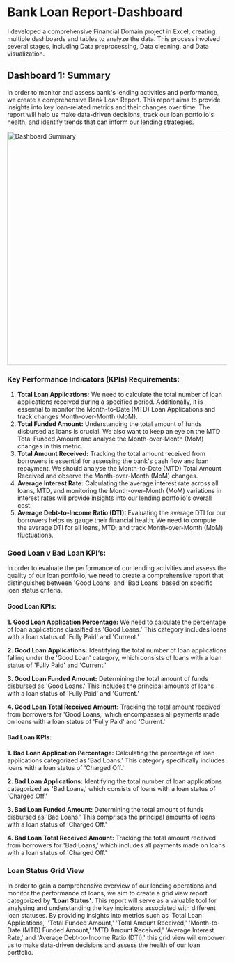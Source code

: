 # Bank Loan Report-Dashboard
I developed a comprehensive Financial Domain project in Excel, creating multiple dashboards and tables to analyze the data. This process involved several stages, including Data preprocessing, Data cleaning, and Data visualization. 

## Dashboard 1: Summary
In order to monitor and assess bank's lending activities and performance, we create a comprehensive Bank Loan Report. This report aims to provide insights into key loan-related metrics and their changes over time. The report will help us make data-driven decisions, track our loan portfolio's health, and identify trends that can inform our lending strategies.

<img width="1052" height="536" alt="Dashboard Summary" src="https://github.com/user-attachments/assets/5ade5bf4-6193-4f49-b22d-4416a783032a" />

### Key Performance Indicators (KPIs) Requirements:
1.	**Total Loan Applications:**  We need to calculate the total number of loan applications received during a specified period. Additionally, it is essential to monitor the Month-to-Date (MTD) Loan Applications and track changes Month-over-Month (MoM).
2.	**Total Funded Amount:**  Understanding the total amount of funds disbursed as loans is crucial. We also want to keep an eye on the MTD Total Funded Amount and analyse the Month-over-Month (MoM) changes in this metric.
3.	**Total Amount Received:**  Tracking the total amount received from borrowers is essential for assessing the bank's cash flow and loan repayment. We should analyse the Month-to-Date (MTD) Total Amount Received and observe the Month-over-Month (MoM) changes.
4.	**Average Interest Rate:**  Calculating the average interest rate across all loans, MTD, and monitoring the Month-over-Month (MoM) variations in interest rates will provide insights into our lending portfolio's overall cost.
5.	**Average Debt-to-Income Ratio (DTI):**  Evaluating the average DTI for our borrowers helps us gauge their financial health. We need to compute the average DTI for all loans, MTD, and track Month-over-Month (MoM) fluctuations.

### Good Loan v Bad Loan KPI’s:
In order to evaluate the performance of our lending activities and assess the quality of our loan portfolio, we need to create a comprehensive report that distinguishes between 'Good Loans' and 'Bad Loans' based on specific loan status criteria.

#### Good Loan KPIs:

**1.	Good Loan Application Percentage:** We need to calculate the percentage of loan applications classified as 'Good Loans.' This category includes loans with a loan status of 'Fully Paid' and 'Current.'

**2.	Good Loan Applications:** Identifying the total number of loan applications falling under the 'Good Loan' category, which consists of loans with a loan status of 'Fully Paid' and 'Current.'

**3.	Good Loan Funded Amount:** Determining the total amount of funds disbursed as 'Good Loans.' This includes the principal amounts of loans with a loan status of 'Fully Paid' and 'Current.'

**4.	Good Loan Total Received Amount:** Tracking the total amount received from borrowers for 'Good Loans,' which encompasses all payments made on loans with a loan status of 'Fully Paid' and 'Current.'

#### Bad Loan KPIs:

**1.	Bad Loan Application Percentage:** Calculating the percentage of loan applications categorized as 'Bad Loans.' This category specifically includes loans with a loan status of 'Charged Off.'

**2.	Bad Loan Applications:** Identifying the total number of loan applications categorized as 'Bad Loans,' which consists of loans with a loan status of 'Charged Off.'

**3.	Bad Loan Funded Amount:** Determining the total amount of funds disbursed as 'Bad Loans.' This comprises the principal amounts of loans with a loan status of 'Charged Off.'

**4.	Bad Loan Total Received Amount:** Tracking the total amount received from borrowers for 'Bad Loans,' which includes all payments made on loans with a loan status of 'Charged Off.'

### Loan Status Grid View

In order to gain a comprehensive overview of our lending operations and monitor the performance of loans, we aim to create a grid view report categorized by **'Loan Status'**. This report will serve as a valuable tool for analysing and understanding the key indicators associated with different loan statuses. By providing insights into metrics such as 'Total Loan Applications,' 'Total Funded Amount,' 'Total Amount Received,' 'Month-to-Date (MTD) Funded Amount,' 'MTD Amount Received,' 'Average Interest Rate,' and 'Average Debt-to-Income Ratio (DTI),' this grid view will empower us to make data-driven decisions and assess the health of our loan portfolio.
